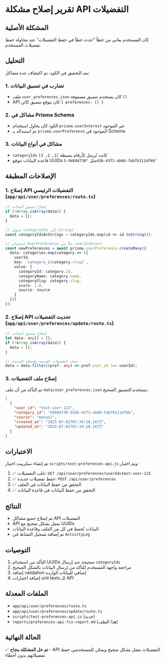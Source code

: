 # تقرير إصلاح مشكلة API التفضيلات

## المشكلة الأصلية
كان المستخدم يعاني من خطأ "حدث خطأ في حفظ التفضيلات" عند محاولة حفظ تفضيلات المستخدم.

## التحليل
بعد التحقيق في الكود، تم اكتشاف عدة مشاكل:

### 1. تضارب في تنسيق البيانات
- ملف `user_preferences.json` كان يستخدم تنسيق مصفوفة `[]`
- API كان يتوقع تنسيق كائن `{ preferences: [] }`

### 2. مشاكل في Prisma Schema
- الكود كان يحاول استخدام `prisma.userInterest` غير الموجود
- تم استبداله بـ `prisma.userPreference` الموجود في Schema

### 3. مشاكل في أنواع البيانات
- `categoryIds` كانت تُرسل كأرقام بسيطة `[1, 2, 3]`
- قاعدة البيانات تتوقع UUIDs مثل `"94604730-5d3b-43f2-ab8d-fab7b1114f6b"`

## الإصلاحات المطبقة

### 1. إصلاح API التفضيلات الرئيسي (`app/api/user/preferences/route.ts`)
```typescript
// إصلاح تنسيق البيانات
if (!Array.isArray(data)) {
  data = [];
}

// تحويل categoryIds إلى strings
const categoryIdsAsStrings = categoryIds.map(id => id.toString());

// استخدام UserPreference بدلاً من userInterest
const newPreferences = await prisma.userPreference.createMany({
  data: categories.map(category => ({
    userId,
    key: `category_${category.slug}`,
    value: {
      categoryId: category.id,
      categoryName: category.name,
      categorySlug: category.slug,
      score: 1.0,
      source: source
    }
  }))
});
```

### 2. إصلاح API تحديث التفضيلات (`app/api/user/preferences/update/route.ts`)
```typescript
// إصلاح تنسيق البيانات
let data: any[] = [];
if (!Array.isArray(data)) {
  data = [];
}

// حذف التفضيلات القديمة وإضافة الجديدة
data = data.filter((pref: any) => pref.user_id !== userId);
```

### 3. إصلاح ملف التفضيلات
تم التأكد من أن ملف `data/user_preferences.json` يستخدم التنسيق الصحيح:
```json
[
  {
    "user_id": "test-user-123",
    "category_id": "94604730-5d3b-43f2-ab8d-fab7b1114f6b",
    "source": "manual",
    "created_at": "2025-07-02T07:34:18.167Z",
    "updated_at": "2025-07-02T07:34:18.167Z"
  }
]
```

## الاختبارات
تم إنشاء سكريبت اختبار `scripts/test-preferences-api.js` وتم اختبار:

1. ✅ جلب التفضيلات: `GET /api/user/preferences?userId=test-user-123`
2. ✅ حفظ تفضيلات جديدة: `POST /api/user/preferences`
3. ✅ التحقق من حفظ البيانات في الملف
4. ✅ التحقق من حفظ البيانات في قاعدة البيانات

## النتائج
- تم إصلاح جميع مشاكل API التفضيلات
- API يعمل بشكل صحيح مع UUIDs
- البيانات تُحفظ في كل من الملف وقاعدة البيانات
- تم إضافة تسجيل النشاط في `ActivityLog`

## التوصيات
1. التأكد من استخدام UUIDs صحيحة عند إرسال `categoryIds`
2. مراجعة واجهة المستخدم للتأكد من إرسال البيانات بالشكل الصحيح
3. إضافة validation إضافي للبيانات الواردة
4. إضافة اختبارات unit tests للـ API

## الملفات المعدلة
- `app/api/user/preferences/route.ts`
- `app/api/user/preferences/update/route.ts`
- `scripts/test-preferences-api.js` (جديد)
- `reports/preferences-api-fix-report.md` (هذا الملف)

## الحالة النهائية
✅ **تم حل المشكلة بنجاح** - API التفضيلات يعمل بشكل صحيح ويمكن للمستخدمين حفظ تفضيلاتهم بدون أخطاء. 